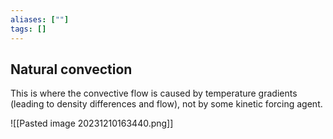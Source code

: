 ```yaml
---
aliases: [""]
tags: []
---
```


## Natural convection

This is where the convective flow is caused by temperature gradients (leading to density differences and flow), not by some kinetic forcing agent.

![[Pasted image 20231210163440.png]]
